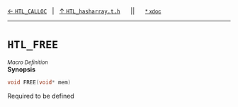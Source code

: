 [&#8592; `HTL_CALLOC`](HTL_hasharray.t.h--htl_calloc.md)&nbsp;&nbsp;&nbsp;|&nbsp;&nbsp;&nbsp;[&#8593; `HTL_hasharray.t.h`](HTL_hasharray.t.h.md)&nbsp;&nbsp;&nbsp;&nbsp;&nbsp;&nbsp;||&nbsp;&nbsp;&nbsp;&nbsp;&nbsp;&nbsp;<small>[\* xdoc](../xdoc/HTL_hasharray.t.h.xmd#L31)</small>
***

# `HTL_FREE`
<small>*Macro Definition*</small>  
**Synopsis**

```cpp
void FREE(void* mem)

```


Required to be defined

